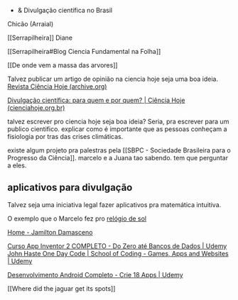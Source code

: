 - & Divulgação científica no Brasil

Chicão (Arraial)

[[Serrapilheira]]
Diane

[[Serrapilheira#Blog Ciencia Fundamental na Folha]]

[[De onde vem a massa das arvores]]

Talvez publicar um artigo de opinião na ciencia hoje seja uma boa ideia.
[Revista Ciência Hoje (archive.org)](https://web.archive.org/web/20050210211053/http://cienciahoje.uol.com.br/view/3190)

[Divulgação científica: para quem e por quem? | Ciência Hoje (cienciahoje.org.br)](https://cienciahoje.org.br/coluna/divulgacao-cientifica-para-quem-e-por-quem/)

talvez escrever pro ciencia hoje seja boa ideia?
	Seria, pra escrever para um publico cientifico. explicar como é importante que as pessoas conheçam a fisiologia por tras das crises climáticas.

existe algum projeto pra palestras pela [[SBPC - Sociedade Brasileira para o Progresso da Ciência]]. marcelo e a Juana tao sabendo. tem que perguntar a eles.


## aplicativos para divulgação

Talvez seja uma iniciativa legal fazer aplicativos pra matemática intuitiva.

O exemplo que o Marcelo fez pro [relógio de sol](https://drive.google.com/file/d/1Te9Gy4z_PV32rmtWZ950TTjABPUP4vzb/view?usp=drivesdk) 

[Home - Jamilton Damasceno](https://jamiltondamasceno.com.br/)

[Curso App Inventor 2 COMPLETO - Do Zero até Bancos de Dados | Udemy](https://www.udemy.com/course/curso-app-inventor-2-completo-bancos-de-dados-fusion-tables-tiny-db/)
[John Haste One Day Code | School of Coding - Games, Apps and Websites | Udemy](https://www.udemy.com/user/joao-victor-santos-pinho-teixeira/)

[Desenvolvimento Android Completo - Crie 18 Apps | Udemy](https://www.udemy.com/course/curso-de-desenvolvimento-android-oreo/)

[[Where did the jaguar get its spots]]